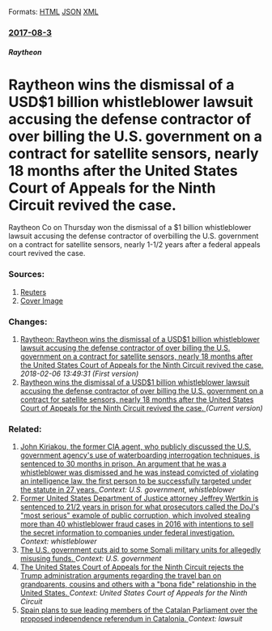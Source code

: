 
Formats: [HTML](/news/2017/08/3/raytheon-wins-the-dismissal-of-a-usd-1-billion-whistleblower-lawsuit-accusing-the-defense-contractor-of-over-billing-the-u-s-government-on.html)  [JSON](/news/2017/08/3/raytheon-wins-the-dismissal-of-a-usd-1-billion-whistleblower-lawsuit-accusing-the-defense-contractor-of-over-billing-the-u-s-government-on.json)  [XML](/news/2017/08/3/raytheon-wins-the-dismissal-of-a-usd-1-billion-whistleblower-lawsuit-accusing-the-defense-contractor-of-over-billing-the-u-s-government-on.xml)  

### [2017-08-3](/news/2017/08/3/index.md)

##### Raytheon
# Raytheon wins the dismissal of a USD$1 billion whistleblower lawsuit accusing the defense contractor of over billing the U.S. government on a contract for satellite sensors, nearly 18 months after the United States Court of Appeals for the Ninth Circuit revived the case. 

Raytheon Co on Thursday won the dismissal of a $1 billion whistleblower lawsuit accusing the defense contractor of overbilling the U.S. government on a contract for satellite sensors, nearly 1-1/2 years after a federal appeals court revived the case.


### Sources:

1. [Reuters](https://www.reuters.com/article/us-raytheon-decision-idUSKBN1AJ34V)
1. [Cover Image](https://s4.reutersmedia.net/resources/r/?m=02&d=20170804&t=2&i=1195715854&w=1200&r=LYNXMPED7222S)

### Changes:

1. [Raytheon: Raytheon wins the dismissal of a USD$1 billion whistleblower lawsuit accusing the defense contractor of over billing the U.S. government on a contract for satellite sensors, nearly 18 months after the United States Court of Appeals for the Ninth Circuit revived the case. ](/news/2017/08/3/raytheon-raytheon-wins-the-dismissal-of-a-usd-1-billion-whistleblower-lawsuit-accusing-the-defense-contractor-of-over-billing-the-u-s-gove.md) _2018-02-06 13:49:31 (First version)_
1. [Raytheon wins the dismissal of a USD$1 billion whistleblower lawsuit accusing the defense contractor of over billing the U.S. government on a contract for satellite sensors, nearly 18 months after the United States Court of Appeals for the Ninth Circuit revived the case. ](/news/2017/08/3/raytheon-wins-the-dismissal-of-a-usd-1-billion-whistleblower-lawsuit-accusing-the-defense-contractor-of-over-billing-the-u-s-government-on.md) _(Current version)_

### Related:

1. [John Kiriakou, the former CIA agent, who publicly discussed the U.S. government agency's use of waterboarding interrogation techniques, is sentenced to 30 months in prison. An argument that he was a whistleblower was dismissed and he was instead convicted of violating an intelligence law, the first person to be successfully targeted under the statute in 27 years. ](/news/2013/01/25/john-kiriakou-the-former-cia-agent-who-publicly-discussed-the-u-s-government-agency-s-use-of-waterboarding-interrogation-techniques-is-s.md) _Context: U.S. government, whistleblower_
2. [Former United States Department of Justice attorney Jeffrey Wertkin is sentenced to 21/2 years in prison for what prosecutors called the DoJ's "most serious" example of public corruption, which involved stealing more than 40 whistleblower fraud cases in 2016 with intentions to sell the secret information to companies under federal investigation. ](/news/2018/03/7/former-united-states-department-of-justice-attorney-jeffrey-wertkin-is-sentenced-to-2a1-2-years-in-prison-for-what-prosecutors-called-the-doj.md) _Context: whistleblower_
3. [The U.S. government cuts aid to some Somali military units for allegedly misusing funds. ](/news/2017/12/14/the-u-s-government-cuts-aid-to-some-somali-military-units-for-allegedly-misusing-funds.md) _Context: U.S. government_
4. [The United States Court of Appeals for the Ninth Circuit rejects the Trump administration arguments regarding the travel ban on grandparents, cousins and others with a "bona fide" relationship in the United States. ](/news/2017/09/7/the-united-states-court-of-appeals-for-the-ninth-circuit-rejects-the-trump-administration-arguments-regarding-the-travel-ban-on-grandparents.md) _Context: United States Court of Appeals for the Ninth Circuit_
5. [Spain plans to sue leading members of the Catalan Parliament over the proposed independence referendum in Catalonia. ](/news/2017/09/7/spain-plans-to-sue-leading-members-of-the-catalan-parliament-over-the-proposed-independence-referendum-in-catalonia.md) _Context: lawsuit_
